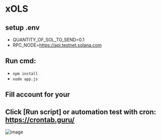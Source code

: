 # xOLS

## setup .env
 - QUANTITY_OF_SOL_TO_SEND=0.1
 - RPC_NODE=https://api.testnet.solana.com

## Run cmd:
  
 + ```npm install```
 + ```node app.js```

## Fill account for your
## Click [Run script] or automation test with cron: https://crontab.guru/


![image](https://github.com/oxygen-batd/oxyLamportSend/assets/167840668/4851f27d-40d8-4911-946c-15ad1172e62f)
